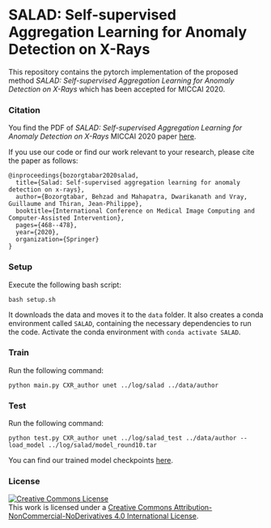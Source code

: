 # SALAD: Self-supervised Aggregation Learning for Anomaly Detection on X-Rays

This repository contains the pytorch implementation of the proposed method *SALAD: Self-supervised Aggregation Learning for Anomaly Detection on X-Rays* which has been accepted for MICCAI 2020.

### Citation

You find the PDF of *SALAD: Self-supervised Aggregation Learning for Anomaly Detection on X-Rays* MICCAI 2020 paper [here](https://cibm.ch/wp-content/uploads/Bozorgtabar2020_Chapter_SALADSelf-supervisedAggregatio.pdf).

If you use our code or find our work relevant to your research, please cite the paper as follows:

```
@inproceedings{bozorgtabar2020salad,
  title={Salad: Self-supervised aggregation learning for anomaly detection on x-rays},
  author={Bozorgtabar, Behzad and Mahapatra, Dwarikanath and Vray, Guillaume and Thiran, Jean-Philippe},
  booktitle={International Conference on Medical Image Computing and Computer-Assisted Intervention},
  pages={468--478},
  year={2020},
  organization={Springer}
}
```

### Setup

Execute the following bash script:

```
bash setup.sh
```

It downloads the data and moves it to the `data` folder. It also creates a conda environment called `SALAD`, containing the necessary dependencies to run the code. Activate the conda environment with `conda activate SALAD`.

### Train

Run the following command:

```
python main.py CXR_author unet ../log/salad ../data/author
```

### Test

Run the following command:

```
python test.py CXR_author unet ../log/salad_test ../data/author --load_model ../log/salad/model_round10.tar
```

You can find our trained model checkpoints [here](https://drive.google.com/drive/folders/11XQLKhcrEllQ-hzCxrAkAESiuhdEqFIX?usp=sharing).

### License

<a rel="license" href="http://creativecommons.org/licenses/by-nc-nd/4.0/"><img alt="Creative Commons License" style="border-width:0" src="https://i.creativecommons.org/l/by-nc-nd/4.0/88x31.png" /></a><br />This work is licensed under a <a rel="license" href="http://creativecommons.org/licenses/by-nc-nd/4.0/">Creative Commons Attribution-NonCommercial-NoDerivatives 4.0 International License</a>.
